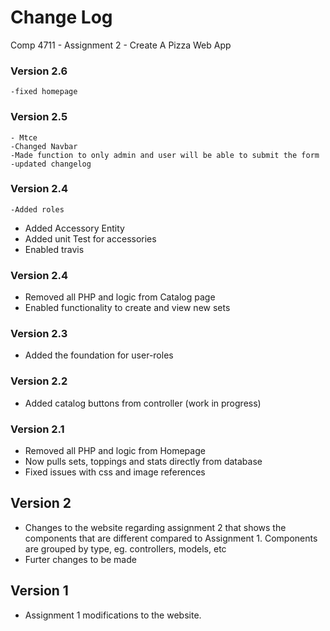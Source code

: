# Change Log

Comp 4711 - Assignment 2 - Create A Pizza Web App

### Version 2.6
    -fixed homepage
### Version 2.5
    - Mtce
    -Changed Navbar
    -Made function to only admin and user will be able to submit the form
    -updated changelog
   
### Version 2.4
    -Added roles
   - Added Accessory Entity
   - Added unit Test for accessories
   - Enabled travis

### Version 2.4
   - Removed all PHP and logic from Catalog page
   - Enabled functionality to create and view new sets 


### Version 2.3
   - Added the foundation for user-roles

### Version 2.2
   - Added catalog buttons from controller (work in progress)

### Version 2.1
   - Removed all PHP and logic from Homepage
   - Now pulls sets, toppings and stats directly from database
   - Fixed issues with css and image references

## Version 2
   - Changes to the website regarding assignment 2 that shows the components that are different compared to Assignment 1. Components are grouped by type, eg. controllers, models, etc
   - Furter changes to be made  

## Version 1
   - Assignment 1 modifications to the website.
  
